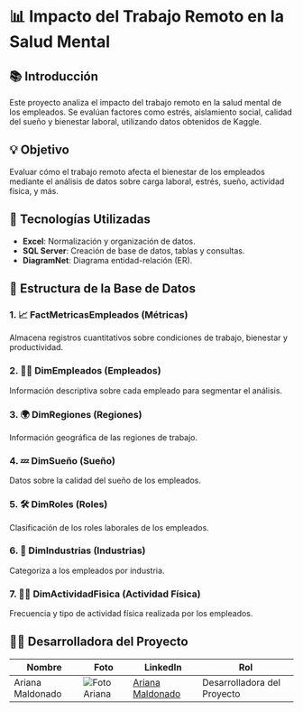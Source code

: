 # 📊 Impacto del Trabajo Remoto en la Salud Mental

## 📚 Introducción
Este proyecto analiza el impacto del trabajo remoto en la salud mental de los empleados. Se evalúan factores como estrés, aislamiento social, calidad del sueño y bienestar laboral, 
utilizando datos obtenidos de Kaggle.

## 💡 Objetivo
Evaluar cómo el trabajo remoto afecta el bienestar de los empleados mediante el análisis de datos sobre carga laboral, estrés, sueño, actividad física, y más.

## 🔎 Tecnologías Utilizadas
- **Excel**: Normalización y organización de datos.
- **SQL Server**: Creación de base de datos, tablas y consultas.
- **DiagramNet**: Diagrama entidad-relación (ER).

## 🔋 Estructura de la Base de Datos

### 1. **📈 FactMetricasEmpleados (Métricas)**
Almacena registros cuantitativos sobre condiciones de trabajo, bienestar y productividad.

### 2. **👨‍💼 DimEmpleados (Empleados)**
Información descriptiva sobre cada empleado para segmentar el análisis.

### 3. **🌍 DimRegiones (Regiones)**
Información geográfica de las regiones de trabajo.

### 4. **💤 DimSueño (Sueño)**
Datos sobre la calidad del sueño de los empleados.

### 5. **🛠 DimRoles (Roles)**
Clasificación de los roles laborales de los empleados.

### 6. **🏢 DimIndustrias (Industrias)**
Categoriza a los empleados por industria.

### 7. **🏃‍♂️ DimActividadFisica (Actividad Física)**
Frecuencia y tipo de actividad física realizada por los empleados.

## 👩‍💻 Desarrolladora del Proyecto

| Nombre              | Foto                                                                 | LinkedIn                                                   | Rol                        |
|---------------------|----------------------------------------------------------------------|------------------------------------------------------------|----------------------------|
| Ariana Maldonado     | ![Foto Ariana](https://media.licdn.com/dms/image/v2/D4D03AQEthcHd_8VwPQ/profile-displayphoto-shrink_200_200/profile-displayphoto-shrink_200_200/0/1727565461008?e=1742428800&v=beta&t=YV3MQPCA9zxhSmkspOhNMf8_fhuSIc7w7tN3cfnlo1E) | [Ariana Maldonado](https://www.linkedin.com/in/ariana-maldonado/) | Desarrolladora del Proyecto |




